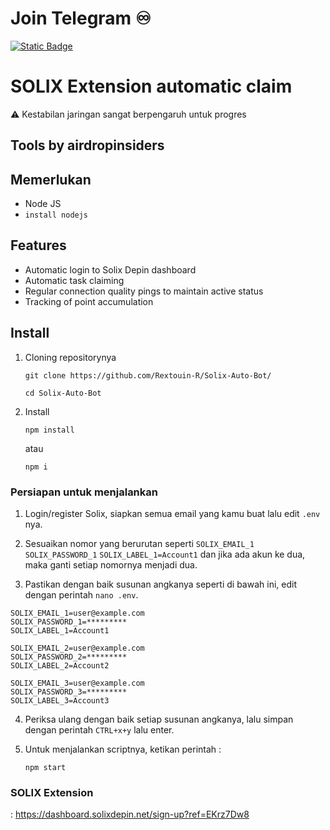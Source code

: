 # Join Telegram  ♾︎ 
[![Static Badge](https://img.shields.io/badge/Telegram-Airdrop◾unlimited-Link?style=for-the-badge&logo=Telegram&logoColor=white&logoSize=auto&color=blue)](https://t.me/UNLXairdop)

# SOLIX Extension automatic claim
⚠️ Kestabilan jaringan sangat berpengaruh untuk progres
## Tools by airdropinsiders

## Memerlukan 
- Node JS
- `install nodejs`

## Features

- Automatic login to Solix Depin dashboard
- Automatic task claiming
- Regular connection quality pings to maintain active status
- Tracking of point accumulation

## Install
1. Cloning repositorynya
   ```
   git clone https://github.com/Rextouin-R/Solix-Auto-Bot/
   ```
   ```
   cd Solix-Auto-Bot
   ```
2. Install 
   ```
   npm install
   ```
   atau
   ```
   npm i
   ```
### Persiapan untuk menjalankan

1. Login/register Solix, siapkan semua email yang kamu buat lalu edit `.env` nya.

2. Sesuaikan nomor yang berurutan seperti `SOLIX_EMAIL_1` `SOLIX_PASSWORD_1` `SOLIX_LABEL_1=Account1` dan jika ada akun ke dua, maka ganti setiap nomornya menjadi dua.

3. Pastikan dengan baik susunan angkanya seperti di bawah ini, edit dengan perintah `nano .env`.

 ```
 SOLIX_EMAIL_1=user@example.com
 SOLIX_PASSWORD_1=*********
 SOLIX_LABEL_1=Account1

 SOLIX_EMAIL_2=user@example.com
 SOLIX_PASSWORD_2=*********
 SOLIX_LABEL_2=Account2

 SOLIX_EMAIL_3=user@example.com
 SOLIX_PASSWORD_3=*********
 SOLIX_LABEL_3=Account3

 ```
4. Periksa ulang dengan baik setiap susunan angkanya, lalu simpan dengan perintah `CTRL+x+y` lalu enter.

5. Untuk menjalankan scriptnya, ketikan perintah :
    ```
    npm start
    ```
 
	
	
### SOLIX Extension 
: https://dashboard.solixdepin.net/sign-up?ref=EKrz7Dw8
